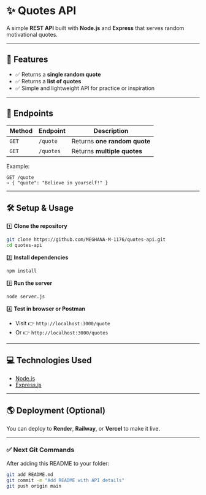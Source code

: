 
# ✨ Quotes API

A simple **REST API** built with **Node.js** and **Express** that serves random motivational quotes.

---

## 🚀 Features

* ✅ Returns a **single random quote**
* ✅ Returns a **list of quotes**
* ✅ Simple and lightweight API for practice or inspiration

---

## 📡 Endpoints

| Method | Endpoint  | Description                  |
| ------ | --------- | ---------------------------- |
| `GET`  | `/quote`  | Returns **one random quote** |
| `GET`  | `/quotes` | Returns **multiple quotes**  |

Example:

```
GET /quote
→ { "quote": "Believe in yourself!" }
```

---

## 🛠️ Setup & Usage

1️⃣ **Clone the repository**

```bash
git clone https://github.com/MEGHANA-M-1176/quotes-api.git
cd quotes-api
```

2️⃣ **Install dependencies**

```bash
npm install
```

3️⃣ **Run the server**

```bash
node server.js
```

4️⃣ **Test in browser or Postman**

* Visit 👉 `http://localhost:3000/quote`
* Or 👉 `http://localhost:3000/quotes`

---

## 💻 Technologies Used

* [Node.js](https://nodejs.org/)
* [Express.js](https://expressjs.com/)

---

## 🌎 Deployment (Optional)

You can deploy to **Render**, **Railway**, or **Vercel** to make it live.

---

### ✅ Next Git Commands

After adding this README to your folder:

```bash
git add README.md
git commit -m "Add README with API details"
git push origin main
```
